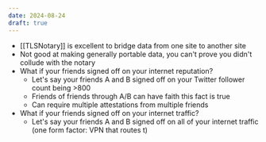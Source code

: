 ```yaml
---
date: 2024-08-24
draft: true
---
```

- [[TLSNotary]] is excellent to bridge data from one site to another site
- Not good at making generally portable data, you can't prove you didn't collude with the notary
- What if your friends signed off on your internet reputation?
	- Let's say your friends A and B signed off on your Twitter follower count being >800
	- Friends of friends through A/B can have faith this fact is true
	- Can require multiple attestations from multiple friends
- What if your friends signed off on your internet traffic?
	- Let's say your friends A and B signed off on all of your internet traffic (one form factor: VPN that routes t)